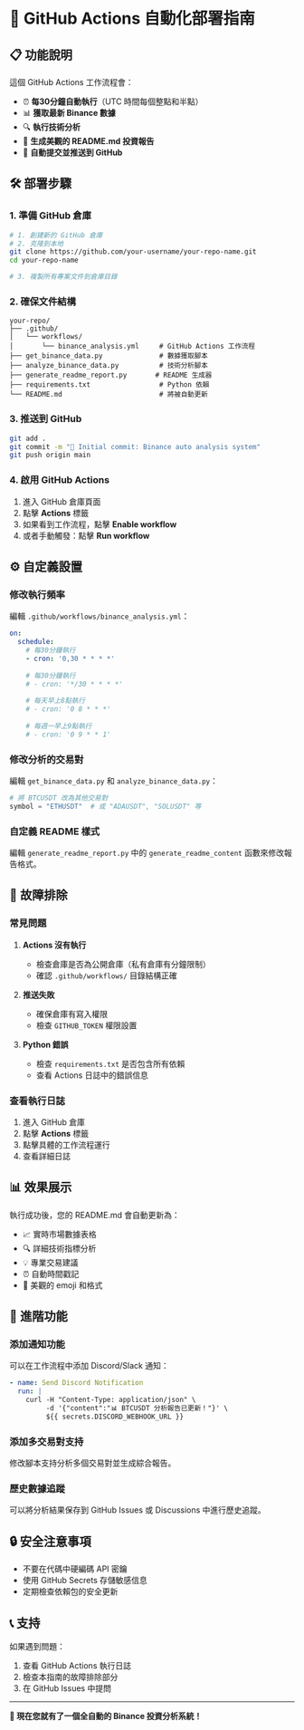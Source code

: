 # 🚀 GitHub Actions 自動化部署指南

## 📋 功能說明

這個 GitHub Actions 工作流程會：
- ⏰ **每30分鐘自動執行**（UTC 時間每個整點和半點）
- 📊 **獲取最新 Binance 數據**
- 🔍 **執行技術分析**
- 📝 **生成美觀的 README.md 投資報告**
- 🔄 **自動提交並推送到 GitHub**

## 🛠️ 部署步驟

### 1. 準備 GitHub 倉庫

```bash
# 1. 創建新的 GitHub 倉庫
# 2. 克隆到本地
git clone https://github.com/your-username/your-repo-name.git
cd your-repo-name

# 3. 複製所有專案文件到倉庫目錄
```

### 2. 確保文件結構

```
your-repo/
├── .github/
│   └── workflows/
│       └── binance_analysis.yml     # GitHub Actions 工作流程
├── get_binance_data.py              # 數據獲取腳本
├── analyze_binance_data.py          # 技術分析腳本
├── generate_readme_report.py       # README 生成器
├── requirements.txt                 # Python 依賴
└── README.md                        # 將被自動更新
```

### 3. 推送到 GitHub

```bash
git add .
git commit -m "🚀 Initial commit: Binance auto analysis system"
git push origin main
```

### 4. 啟用 GitHub Actions

1. 進入 GitHub 倉庫頁面
2. 點擊 **Actions** 標籤
3. 如果看到工作流程，點擊 **Enable workflow**
4. 或者手動觸發：點擊 **Run workflow**

## ⚙️ 自定義設置

### 修改執行頻率

編輯 `.github/workflows/binance_analysis.yml`：

```yaml
on:
  schedule:
    # 每30分鐘執行
    - cron: '0,30 * * * *'
    
    # 每30分鐘執行
    # - cron: '*/30 * * * *'
    
    # 每天早上8點執行
    # - cron: '0 8 * * *'
    
    # 每週一早上9點執行
    # - cron: '0 9 * * 1'
```

### 修改分析的交易對

編輯 `get_binance_data.py` 和 `analyze_binance_data.py`：

```python
# 將 BTCUSDT 改為其他交易對
symbol = "ETHUSDT"  # 或 "ADAUSDT", "SOLUSDT" 等
```

### 自定義 README 樣式

編輯 `generate_readme_report.py` 中的 `generate_readme_content` 函數來修改報告格式。

## 🔧 故障排除

### 常見問題

1. **Actions 沒有執行**
   - 檢查倉庫是否為公開倉庫（私有倉庫有分鐘限制）
   - 確認 `.github/workflows/` 目錄結構正確

2. **推送失敗**
   - 確保倉庫有寫入權限
   - 檢查 `GITHUB_TOKEN` 權限設置

3. **Python 錯誤**
   - 檢查 `requirements.txt` 是否包含所有依賴
   - 查看 Actions 日誌中的錯誤信息

### 查看執行日誌

1. 進入 GitHub 倉庫
2. 點擊 **Actions** 標籤
3. 點擊具體的工作流程運行
4. 查看詳細日誌

## 📊 效果展示

執行成功後，您的 README.md 會自動更新為：

- 📈 實時市場數據表格
- 🔍 詳細技術指標分析
- 💡 專業交易建議
- ⏰ 自動時間戳記
- 🎨 美觀的 emoji 和格式

## 🎯 進階功能

### 添加通知功能

可以在工作流程中添加 Discord/Slack 通知：

```yaml
- name: Send Discord Notification
  run: |
    curl -H "Content-Type: application/json" \
         -d '{"content":"📊 BTCUSDT 分析報告已更新！"}' \
         ${{ secrets.DISCORD_WEBHOOK_URL }}
```

### 添加多交易對支持

修改腳本支持分析多個交易對並生成綜合報告。

### 歷史數據追蹤

可以將分析結果保存到 GitHub Issues 或 Discussions 中進行歷史追蹤。

## 🔒 安全注意事項

- 不要在代碼中硬編碼 API 密鑰
- 使用 GitHub Secrets 存儲敏感信息
- 定期檢查依賴包的安全更新

## 📞 支持

如果遇到問題：
1. 查看 GitHub Actions 執行日誌
2. 檢查本指南的故障排除部分
3. 在 GitHub Issues 中提問

---

**🎉 現在您就有了一個全自動的 Binance 投資分析系統！**
